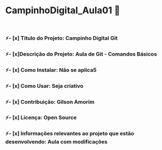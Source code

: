 # CampinhoDigital_Aula01 👋

&nbsp;&nbsp;

### ⚡- [x] **Título do Projeto:** Campinho Digital Git

### ⚡- [x]**Descrição do Projeto:** Aula de Git - Comandos Básicos

### ⚡- [x] **Como Instalar:** Não se aplica5

### ⚡- [x] **Como Usar:** Seja criativo

### ⚡- [x] **Contribuição:** Gilson Amorim

### ⚡- [x] **Licença:** Open Source

### ⚡- [x] **Informações relevantes ao projeto que estão desenvolvendo:** Aula com modificações
